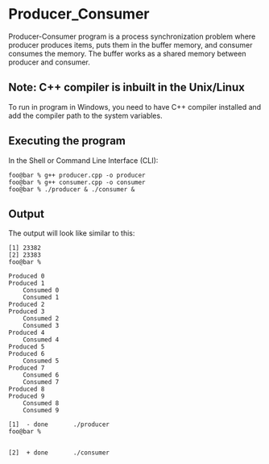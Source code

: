 # Producer_Consumer
Producer-Consumer program is a process synchronization problem where producer produces items, puts them in the buffer memory, and consumer consumes the memory. The buffer works as a shared memory between producer and consumer.

## Note: C++ compiler is inbuilt in the Unix/Linux
To run in program in Windows, you need to have C++ compiler installed and add the compiler path to the system variables.

## Executing the program
In the Shell or Command Line Interface (CLI):
```console
foo@bar % g++ producer.cpp -o producer
foo@bar % g++ consumer.cpp -o consumer
foo@bar % ./producer & ./consumer &

```

## Output
The output will look like similar to this:

```console
[1] 23382
[2] 23383
foo@bar % 

Produced 0
Produced 1
	Consumed 0
	Consumed 1
Produced 2
Produced 3
	Consumed 2
	Consumed 3
Produced 4
	Consumed 4
Produced 5
Produced 6
	Consumed 5
Produced 7
	Consumed 6
	Consumed 7
Produced 8
Produced 9
	Consumed 8
	Consumed 9

[1]  - done       ./producer
foo@bar % 


[2]  + done       ./consumer
```